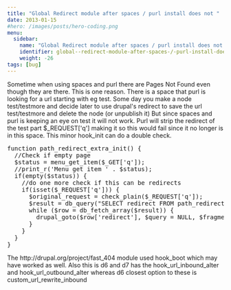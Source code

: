 ```yaml
---
title: "Global Redirect module after spaces / purl install does not "
date: 2013-01-15
#hero: /images/posts/hero-coding.png
menu:
  sidebar:
    name: "Global Redirect module after spaces / purl install does not "
    identifier: global--redirect-module-after-spaces-/-purl-install-does-not-
    weight: -26
tags: [bug]
---
```


<p>Sometime when using spaces and purl there are Pages Not Found even though they are there. This is one reason. There is a space that purl is looking for a url starting with eg test. Some day you make a node test/testmore and decide later to use drupal&#39;s redirect to save the url test/testmore and delete the node (or unpublish it) But since spaces and purl is keeping an eye on test it will not work. Purl will strip the redirect of the test part $_REQUEST[&#39;q&#39;] making it so this would fail since it no longer is in this space. This minor hook_init can do a double check.</p>

<pre class="prettyprint linenums:1t">
function path_redirect_extra_init() {
  //Check if empty page
  $status = menu_get_item($_GET[&#39;q&#39;]);
  //print_r(&#39;Menu get item &#39; . $status);
  if(empty($status)) {
    //do one more check if this can be redirects
    if(isset($_REQUEST[&#39;q&#39;])) {
      $original_request = check_plain($_REQUEST[&#39;q&#39;]);
      $result = db_query(&quot;SELECT redirect FROM path_redirect WHERE source LIKE \&quot;%s\&quot;&quot;, $original_request);
      while ($row = db_fetch_array($result)) {
        drupal_goto($row[&#39;redirect&#39;], $query = NULL, $fragment = NULL, $http_response_code = 301);
      }
    }
  } 
}
</pre>

<p>The http://drupal.org/project/fast_404 module used hook_boot which may have worked as well. Also this is d6 and d7 has the hook_url_inbound_alter and hook_url_outbound_alter whereas d6 closest option to these is custom_url_rewrite_inbound</p>
